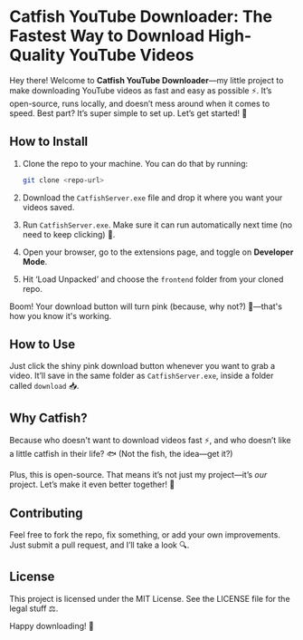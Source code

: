 # Catfish YouTube Downloader: The Fastest Way to Download High-Quality YouTube Videos

Hey there! Welcome to **Catfish YouTube Downloader**—my little project to make downloading YouTube videos as fast and easy as possible ⚡. It’s open-source, runs locally, and doesn’t mess around when it comes to speed. Best part? It’s super simple to set up. Let’s get started! 🎉

## How to Install

1. Clone the repo to your machine. You can do that by running:
    ```bash
    git clone <repo-url>
    ```

2. Download the `CatfishServer.exe` file and drop it where you want your videos saved.

3. Run `CatfishServer.exe`. Make sure it can run automatically next time (no need to keep clicking) 🔄.

4. Open your browser, go to the extensions page, and toggle on **Developer Mode**.

5. Hit ‘Load Unpacked’ and choose the `frontend` folder from your cloned repo.

Boom! Your download button will turn pink (because, why not?) 💖—that's how you know it's working.

## How to Use

Just click the shiny pink download button whenever you want to grab a video. It’ll save in the same folder as `CatfishServer.exe`, inside a folder called `download` 📥.

## Why Catfish?

Because who doesn't want to download videos fast ⚡, and who doesn’t like a little catfish in their life? 🐟 (Not the fish, the idea—get it?)

Plus, this is open-source. That means it’s not just my project—it’s *our* project. Let’s make it even better together! 🤝

## Contributing

Feel free to fork the repo, fix something, or add your own improvements. Just submit a pull request, and I’ll take a look 🔍.

## License

This project is licensed under the MIT License. See the LICENSE file for the legal stuff ⚖️.

Happy downloading! 🚀

